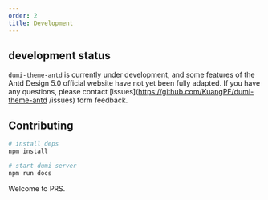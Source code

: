 ```yaml
---
order: 2
title: Development
---
```


## development status

`dumi-theme-antd` is currently under development, and some features of the Antd Design 5.0 official website have not yet been fully adapted. If you have any questions, please contact [issues](https://github.com/KuangPF/dumi-theme-antd /issues) form feedback.

## Contributing

```bash
# install deps
npm install

# start dumi server
npm run docs
```

Welcome to PRS.
